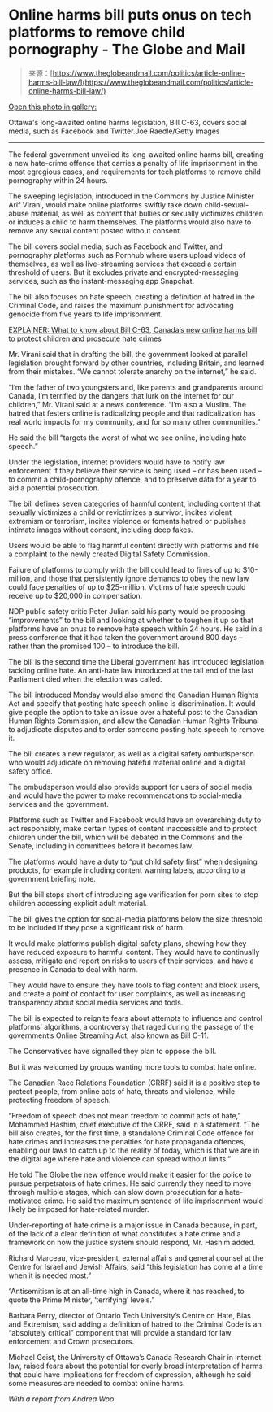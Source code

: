 <!--yml
category: 未分类
date: 2024-05-29 13:26:15
-->

# Online harms bill puts onus on tech platforms to remove child pornography - The Globe and Mail

> 来源：[https://www.theglobeandmail.com/politics/article-online-harms-bill-law/](https://www.theglobeandmail.com/politics/article-online-harms-bill-law/)

[Open this photo in gallery:](https://www.theglobeandmail.com/resizer/v2/A2762DUKYFG5VLS2AZP6SWI7VM.jpg?auth=8302ec54309331c314563f6136d2e49fc96dcca9503bd7acccff20714f67291d&width=600&quality=80)

Ottawa's long-awaited online harms legislation, Bill C-63, covers social media, such as Facebook and Twitter.Joe Raedle/Getty Images

* * *

The federal government unveiled its long-awaited online harms bill, creating a new hate-crime offence that carries a penalty of life imprisonment in the most egregious cases, and requirements for tech platforms to remove child pornography within 24 hours.

The sweeping legislation, introduced in the Commons by Justice Minister Arif Virani, would make online platforms swiftly take down child-sexual-abuse material, as well as content that bullies or sexually victimizes children or induces a child to harm themselves. The platforms would also have to remove any sexual content posted without consent.

The bill covers social media, such as Facebook and Twitter, and pornography platforms such as Pornhub where users upload videos of themselves, as well as live-streaming services that exceed a certain threshold of users. But it excludes private and encrypted-messaging services, such as the instant-messaging app Snapchat.

The bill also focuses on hate speech, creating a definition of hatred in the Criminal Code, and raises the maximum punishment for advocating genocide from five years to life imprisonment.

[EXPLAINER: What to know about Bill C-63, Canada’s new online harms bill to protect children and prosecute hate crimes](https://www.theglobeandmail.com/politics/article-online-harms-bill-child-abuse/)

Mr. Virani said that in drafting the bill, the government looked at parallel legislation brought forward by other countries, including Britain, and learned from their mistakes. “We cannot tolerate anarchy on the internet,” he said.

“I’m the father of two youngsters and, like parents and grandparents around Canada, I’m terrified by the dangers that lurk on the internet for our children,” Mr. Virani said at a news conference. “I’m also a Muslim. The hatred that festers online is radicalizing people and that radicalization has real world impacts for my community, and for so many other communities.”

He said the bill “targets the worst of what we see online, including hate speech.”

Under the legislation, internet providers would have to notify law enforcement if they believe their service is being used – or has been used – to commit a child-pornography offence, and to preserve data for a year to aid a potential prosecution.

The bill defines seven categories of harmful content, including content that sexually victimizes a child or revictimizes a survivor, incites violent extremism or terrorism, incites violence or foments hatred or publishes intimate images without consent, including deep fakes.

Users would be able to flag harmful content directly with platforms and file a complaint to the newly created Digital Safety Commission.

Failure of platforms to comply with the bill could lead to fines of up to $10-million, and those that persistently ignore demands to obey the new law could face penalties of up to $25-million. Victims of hate speech could receive up to $20,000 in compensation.

NDP public safety critic Peter Julian said his party would be proposing “improvements” to the bill and looking at whether to toughen it up so that platforms have an onus to remove hate speech within 24 hours. He said in a press conference that it had taken the government around 800 days – rather than the promised 100 – to introduce the bill.

The bill is the second time the Liberal government has introduced legislation tackling online hate. An anti-hate law introduced at the tail end of the last Parliament died when the election was called.

The bill introduced Monday would also amend the Canadian Human Rights Act and specify that posting hate speech online is discrimination. It would give people the option to take an issue over a hateful post to the Canadian Human Rights Commission, and allow the Canadian Human Rights Tribunal to adjudicate disputes and to order someone posting hate speech to remove it.

The bill creates a new regulator, as well as a digital safety ombudsperson who would adjudicate on removing hateful material online and a digital safety office.

The ombudsperson would also provide support for users of social media and would have the power to make recommendations to social-media services and the government.

Platforms such as Twitter and Facebook would have an overarching duty to act responsibly, make certain types of content inaccessible and to protect children under the bill, which will be debated in the Commons and the Senate, including in committees before it becomes law.

The platforms would have a duty to “put child safety first” when designing products, for example including content warning labels, according to a government briefing note.

But the bill stops short of introducing age verification for porn sites to stop children accessing explicit adult material.

The bill gives the option for social-media platforms below the size threshold to be included if they pose a significant risk of harm.

It would make platforms publish digital-safety plans, showing how they have reduced exposure to harmful content. They would have to continually assess, mitigate and report on risks to users of their services, and have a presence in Canada to deal with harm.

They would have to ensure they have tools to flag content and block users, and create a point of contact for user complaints, as well as increasing transparency about social media services and tools.

The bill is expected to reignite fears about attempts to influence and control platforms’ algorithms, a controversy that raged during the passage of the government’s Online Streaming Act, also known as Bill C-11.

The Conservatives have signalled they plan to oppose the bill.

But it was welcomed by groups wanting more tools to combat hate online.

The Canadian Race Relations Foundation (CRRF) said it is a positive step to protect people, from online acts of hate, threats and violence, while protecting freedom of speech.

“Freedom of speech does not mean freedom to commit acts of hate,” Mohammed Hashim, chief executive of the CRRF, said in a statement. “The bill also creates, for the first time, a standalone Criminal Code offence for hate crimes and increases the penalties for hate propaganda offences, enabling our laws to catch up to the reality of today, which is that we are in the digital age where hate and violence can spread without limits.”

He told The Globe the new offence would make it easier for the police to pursue perpetrators of hate crimes. He said currently they need to move through multiple stages, which can slow down prosecution for a hate-motivated crime. He said the maximum sentence of life imprisonment would likely be imposed for hate-related murder.

Under-reporting of hate crime is a major issue in Canada because, in part, of the lack of a clear definition of what constitutes a hate crime and a framework on how the justice system should respond, Mr. Hashim added.

Richard Marceau, vice-president, external affairs and general counsel at the Centre for Israel and Jewish Affairs, said “this legislation has come at a time when it is needed most.”

“Antisemitism is at an all-time high in Canada, where it has reached, to quote the Prime Minister, ‘terrifying’ levels.”

Barbara Perry, director of Ontario Tech University’s Centre on Hate, Bias and Extremism, said adding a definition of hatred to the Criminal Code is an “absolutely critical” component that will provide a standard for law enforcement and Crown prosecutors.

Michael Geist, the University of Ottawa’s Canada Research Chair in internet law, raised fears about the potential for overly broad interpretation of harms that could have implications for freedom of expression, although he said some measures are needed to combat online harms.

*With a report from Andrea Woo*